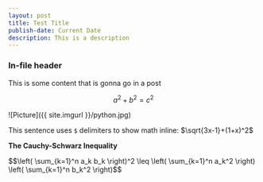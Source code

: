 ```yaml
---
layout: post
title: Test Title
publish-date: Current Date
description: This is a description
---
```


### In-file header

This is some content that is gonna go in a post

$$a^{2}+b^{2}=c^{2}$$

![Picture]({{ site.imgurl }}/python.jpg)

This sentence uses `$` delimiters to show math inline:  $\sqrt{3x-1}+(1+x)^2$

**The Cauchy-Schwarz Inequality**

\$\$\left( \sum_{k=1}^n a_k b_k \right)^2 \leq \left( \sum_{k=1}^n a_k^2 \right) \left( \sum_{k=1}^n b_k^2 \right)\$\$